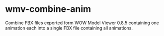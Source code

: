 # wmv-combine-anim
Combine FBX files exported form WOW Model Viewer 0.8.5 containing one animation each into a single FBX file containing all animations.
